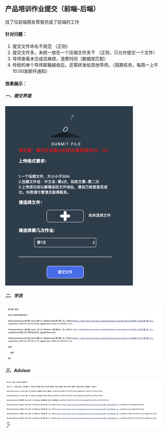 ## 产品培训作业提交（前端-后端）

找了位前端朋友帮我完成了前端的工作

#### 针对问题：

1. 提交文件命名不规范 （正则）
2. 提交文件多，未统一放在一个压缩文件夹下 （正则，只允许提交一个文件）
3. 导师查看未交成员麻烦，浪费时间（数据库匹配）
4. 传统的单个导师邮箱接收后，还需转发给其他导师。（周期任务，每周一上午10:00发邮件通知）

#### 效果展示：

##### 一、提交界面

![image-20200526210010058](https://github.com/1392517138/imgRepository/blob/master/image-20200526210010058.png)

##### 二、学员

![image-20200526210513155](https://github.com/1392517138/imgRepository/blob/master/image-20200526210513155.png)

##### 三、Advisor

![image-20200526210426561](https://github.com/1392517138/imgRepository/blob/master/image-20200526210426561.png)
